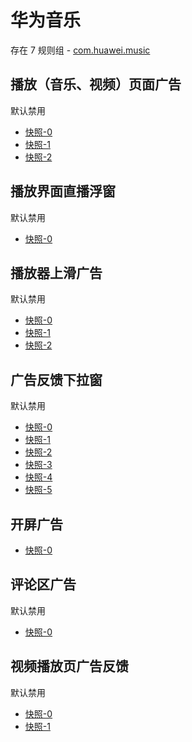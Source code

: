 # 华为音乐

存在 7 规则组 - [com.huawei.music](/src/apps/com.huawei.music.ts)

## 播放（音乐、视频）页面广告

默认禁用

- [快照-0](https://i.gkd.li/import/13067956)
- [快照-1](https://i.gkd.li/import/13067978)
- [快照-2](https://i.gkd.li/import/13067387)

## 播放界面直播浮窗

默认禁用

- [快照-0](https://i.gkd.li/import/13067649)

## 播放器上滑广告

默认禁用

- [快照-0](https://i.gkd.li/import/13068935)
- [快照-1](https://i.gkd.li/import/13194163)
- [快照-2](https://i.gkd.li/import/13263590)

## 广告反馈下拉窗

默认禁用

- [快照-0](https://i.gkd.li/import/13067574)
- [快照-1](https://i.gkd.li/import/13067572)
- [快照-2](https://i.gkd.li/import/13067571)
- [快照-3](https://i.gkd.li/import/13067659)
- [快照-4](https://i.gkd.li/import/13067665)
- [快照-5](https://i.gkd.li/import/13067820)

## 开屏广告

- [快照-0](https://i.gkd.li/import/12745222)

## 评论区广告

默认禁用

- [快照-0](https://i.gkd.li/import/13067937)

## 视频播放页广告反馈

默认禁用

- [快照-0](https://i.gkd.li/import/13067986)
- [快照-1](https://i.gkd.li/import/13067981)
